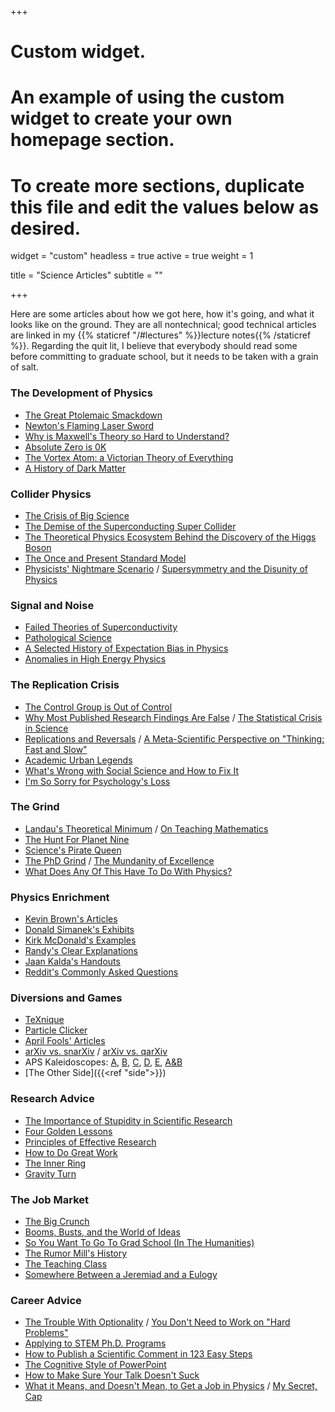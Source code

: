 +++
# Custom widget.
# An example of using the custom widget to create your own homepage section.
# To create more sections, duplicate this file and edit the values below as desired.
widget = "custom"
headless = true
active = true
weight = 1

title = "Science Articles"
subtitle = ""

+++

Here are some articles about how we got here, how it's going, and what it looks like on the ground. They are all nontechnical; good technical articles are linked in my {{% staticref "/#lectures" %}}lecture notes{{% /staticref %}}. Regarding the quit lit, I believe that everybody should read some before committing to graduate school, but it needs to be taken with a grain of salt.

### The Development of Physics
- [The Great Ptolemaic Smackdown](http://faculty.fiu.edu/~blissl/Flynngs.pdf)
- [Newton's Flaming Laser Sword](https://philosophynow.org/issues/46/Newtons_Flaming_Laser_Sword)
- [Why is Maxwell's Theory so Hard to Understand?](https://www.damtp.cam.ac.uk/user/tong/em/dyson.pdf)
- [Absolute Zero is 0K](https://www.damninteresting.com/absolute-zero-is-0k/)
- [The Vortex Atom: a Victorian Theory of Everything](https://onlinelibrary.wiley.com/doi/abs/10.1034/j.1600-0498.2002.440102.x)
- [A History of Dark Matter](https://arxiv.org/abs/1605.04909)

### Collider Physics
- [The Crisis of Big Science](https://www.nybooks.com/articles/2012/05/10/crisis-big-science/)
- [The Demise of the Superconducting Super Collider](https://physicstoday.scitation.org/doi/10.1063/PT.3.3329)
- [The Theoretical Physics Ecosystem Behind the Discovery of the Higgs Boson](https://arxiv.org/abs/1609.04268)
- [The Once and Present Standard Model](https://arxiv.org/abs/1911.04604)
- [Physicists' Nightmare Scenario](https://www.science.org/doi/10.1126/science.315.5819.1657) / [Supersymmetry and the Disunity of Physics](https://arxiv.org/abs/2304.03673)

### Signal and Noise
- [Failed Theories of Superconductivity](https://arxiv.org/abs/1008.0447)
- [Pathological Science](http://galileo.phys.virginia.edu/~rjh2j/misc/Langmuir.pdf)
- [A Selected History of Expectation Bias in Physics](https://arxiv.org/abs/physics/0508199)
- [Anomalies in High Energy Physics](https://hepcomm.github.io/hepmist/)

### The Replication Crisis
- [The Control Group is Out of Control](https://slatestarcodex.com/2014/04/28/the-control-group-is-out-of-control/)
- [Why Most Published Research Findings Are False](https://journals.plos.org/plosmedicine/article?id=10.1371/journal.pmed.0020124) / [The Statistical Crisis in Science](http://www.stat.columbia.edu/~gelman/research/published/ForkingPaths.pdf)
- [Replications and Reversals](https://forrt.org/reversals/) / [A Meta-Scientific Perspective on "Thinking: Fast and Slow"](https://replicationindex.com/2020/12/30/a-meta-scientific-perspective-on-thinking-fast-and-slow/)
- [Academic Urban Legends](https://journals.sagepub.com/doi/full/10.1177/0306312714535679)
- [What's Wrong with Social Science and How to Fix It](https://fantasticanachronism.com/2020/09/11/whats-wrong-with-social-science-and-how-to-fix-it/)
- [I'm So Sorry for Psychology's Loss](https://www.experimental-history.com/p/im-so-sorry-for-psychologys-loss)

### The Grind
- [Landau's Theoretical Minimum](https://arxiv.org/abs/hep-ph/0204295) / [On Teaching Mathematics](https://www.maths.tcd.ie/pub/Maths/Courseware/ProblemSolving/Arnold/TeachingMathematics.pdf)
- [The Hunt For Planet Nine](https://longreads.com/2019/01/22/the-hunt-for-planet-nine/)
- [Science's Pirate Queen](https://www.theverge.com/2018/2/8/16985666/alexandra-elbakyan-sci-hub-open-access-science-papers-lawsuit)
- [The PhD Grind](https://www.dropbox.com/s/5c70typ50be0d9l/pguo-PhD-grind.pdf?dl=0) / [The Mundanity of Excellence](https://academics.hamilton.edu/documents/themundanityofexcellence.pdf)
- [What Does Any Of This Have To Do With Physics?](https://nautil.us/what-does-any-of-this-have-to-do-with-physics-236309/)

### Physics Enrichment
- [Kevin Brown's Articles](https://www.mathpages.com/home/iphysics.htm)
- [Donald Simanek's Exhibits](https://dsimanek.vialattea.net/)
- [Kirk McDonald's Examples](http://kirkmcd.princeton.edu/examples/)
- [Randy's Clear Explanations](https://www.cphysics.org/)
- [Jaan Kalda's Handouts](https://www.ioc.ee/~kalda/ipho/)
- [Reddit's Commonly Asked Questions](https://www.reddit.com/r/Physics/wiki/common)

### Diversions and Games
- [TeXnique](https://texnique.xyz)
- [Particle Clicker](https://particle-clicker.web.cern.ch/)
- [April Fools' Articles](http://peterdenton.github.io/Articles/AprilFools.html)
- [arXiv vs. snarXiv](http://snarxiv.org/vs-arxiv/) / [arXiv vs. qarXiv](https://www.mit.edu/~azlokapa/qarxiv/index.html)
- APS Kaleidoscopes: [A](https://journals.aps.org/pra/kaleidoscope), [B](https://journals.aps.org/prb/kaleidoscope), [C](https://journals.aps.org/prc/kaleidoscope), [D](https://journals.aps.org/prd/kaleidoscope), [E](https://journals.aps.org/pre/kaleidoscope), [A&B](https://journals.aps.org/prab/kaleidoscope)
- [The Other Side]({{<ref "side">}})

### Research Advice
- [The Importance of Stupidity in Scientific Research](https://journals.biologists.com/jcs/article/121/11/1771/30038/The-importance-of-stupidity-in-scientific-research)
- [Four Golden Lessons](https://www.nature.com/articles/426389a)
- [Principles of Effective Research](https://michaelnielsen.org/blog/principles-of-effective-research/)
- [How to Do Great Work](http://paulgraham.com/greatwork.html)
- [The Inner Ring](https://www.lewissociety.org/innerring/)
- [Gravity Turn](https://radimentary.wordpress.com/2021/08/16/gravity-turn/)

### The Job Market
- [The Big Crunch](http://www.its.caltech.edu/~dg/crunch_art.html) 
- [Booms, Busts, and the World of Ideas](https://www.journals.uchicago.edu/doi/abs/10.1086/667831)
- [So You Want To Go To Grad School (In The Humanities)](https://acoup.blog/2021/10/01/collections-so-you-want-to-go-to-grad-school-in-the-academic-humanities/)
- [The Rumor Mill's History](https://particle.physics.ucdavis.edu/rumor/doku.php?id=history)
- [The Teaching Class](https://www.guernicamag.com/the-teaching-class/) 
- [Somewhere Between a Jeremiad and a Eulogy](https://isi.org/modern-age/somewhere-between-a-jeremiad-and-a-eulogy/) 

### Career Advice
- [The Trouble With Optionality](https://www.thecrimson.com/article/2017/5/25/desai-commencement-ed/) / [You Don't Need to Work on "Hard Problems"](https://www.benkuhn.net/hard/)
- [Applying to STEM Ph.D. Programs](https://github.com/gwisk/gradguide)
- [How to Publish a Scientific Comment in 123 Easy Steps](https://frog.gatech.edu/Pubs/How-to-Publish-a-Scientific-Comment-in-123-Easy-Steps.pdf)
- [The Cognitive Style of PowerPoint](https://www.inf.ed.ac.uk/teaching/courses/pi/2016_2017/phil/tufte-powerpoint.pdf)
- [How to Make Sure Your Talk Doesn't Suck](http://www.damtp.cam.ac.uk/user/tong/talks/talk.pdf)
- [What it Means, and Doesn't Mean, to Get a Job in Physics](https://gravityandlevity.wordpress.com/2019/03/25/what-it-means-and-doesnt-mean-to-get-a-job-in-physics/) / [My Secret, Cap](https://4gravitons.com/2024/02/02/my-secret-cap/)